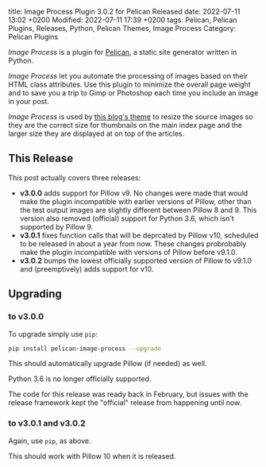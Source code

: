 title: Image Process Plugin 3.0.2 for Pelican Released
date: 2022-07-11 13:02 +0200
Modified: 2022-07-11 17:39 +0200
tags: Pelican, Pelican Plugins, Releases, Python, Pelican Themes, Image Process
Category: Pelican Plugins

*Image Process* is a plugin for [Pelican](http://docs.getpelican.com/),
a static site generator written in Python.

*Image Process* let you automate the processing of images based on their HTML
class attributes. Use this plugin to minimize the overall page weight and to
save you a trip to Gimp or Photoshop each time you include an image in your
post.

*Image Process* is used by
[this blog's theme](https://github.com/MinchinWeb/seafoam) to resize the source
images so they are the correct size for thumbnails on the main index page and
the larger size they are displayed at on top of the articles.

## This Release

<!-- PELICAN_BEGIN_SUMMARY -->
This post actually covers three releases:

- **v3.0.0** adds support for Pillow v9. No changes were made that would make
  the plugin incompatible with earlier versions of Pillow, other than the test
  output images are slightly different between Pillow 8 and 9. This version
  also removed (official) support for Python 3.6, which isn't supported by
  Pillow 9.
- **v3.0.1** fixes function calls that will be deprcated by Pillow v10,
  scheduled to be released in about a year from now. These changes probrobably
  make the plugin incompatible with versions of Pillow before v9.1.0.
- **v3.0.2** bumps the lowest officially supported version of Pillow to v9.1.0
  and (preemptively) adds support for v10.
<!-- read more -->

## Upgrading

### to v3.0.0

To upgrade simply use `pip`:

~~~sh
pip install pelican-image-process --upgrade
~~~

This should automatically upgrade Pillow (if needed) as well.

Python 3.6 is no longer officially supported.

The code for this release was ready back in February, but issues with the
release framework kept the "official" release from happening until now.

### to v3.0.1 and v3.0.2

Again, use `pip`, as above.

This should work with Pillow 10 when it is released.
